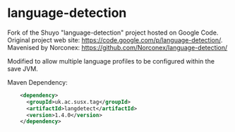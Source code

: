 language-detection
==================

Fork of the Shuyo "language-detection" project hosted on Google Code. 
Original project web site: https://code.google.com/p/language-detection/.
Mavenised by Norconex: https://github.com/Norconex/language-detection/

Modified to allow multiple language profiles to be configured within the save JVM.

Maven Dependency:

```xml
    <dependency>
      <groupId>uk.ac.susx.tag</groupId>
      <artifactId>langdetect</artifactId>
      <version>1.4.0</version>
    </dependency>
```
